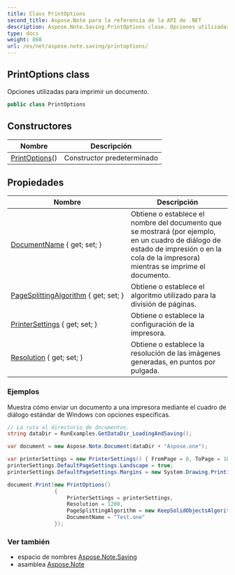 ```yaml
---
title: Class PrintOptions
second_title: Aspose.Note para la referencia de la API de .NET
description: Aspose.Note.Saving.PrintOptions clase. Opciones utilizadas para imprimir un documento.
type: docs
weight: 860
url: /es/net/aspose.note.saving/printoptions/
---
```

## PrintOptions class

Opciones utilizadas para imprimir un documento.

```csharp
public class PrintOptions
```

## Constructores

| Nombre | Descripción |
| --- | --- |
| [PrintOptions](printoptions/)() | Constructor predeterminado |

## Propiedades

| Nombre | Descripción |
| --- | --- |
| [DocumentName](../../aspose.note.saving/printoptions/documentname/) { get; set; } | Obtiene o establece el nombre del documento que se mostrará (por ejemplo, en un cuadro de diálogo de estado de impresión o en la cola de la impresora) mientras se imprime el documento. |
| [PageSplittingAlgorithm](../../aspose.note.saving/printoptions/pagesplittingalgorithm/) { get; set; } | Obtiene o establece el algoritmo utilizado para la división de páginas. |
| [PrinterSettings](../../aspose.note.saving/printoptions/printersettings/) { get; set; } | Obtiene o establece la configuración de la impresora. |
| [Resolution](../../aspose.note.saving/printoptions/resolution/) { get; set; } | Obtiene o establece la resolución de las imágenes generadas, en puntos por pulgada. |

### Ejemplos

Muestra cómo enviar un documento a una impresora mediante el cuadro de diálogo estándar de Windows con opciones específicas.

```csharp
// La ruta al directorio de documentos.
string dataDir = RunExamples.GetDataDir_LoadingAndSaving();

var document = new Aspose.Note.Document(dataDir + "Aspose.one");

var printerSettings = new PrinterSettings() { FromPage = 0, ToPage = 10 };
printerSettings.DefaultPageSettings.Landscape = true;
printerSettings.DefaultPageSettings.Margins = new System.Drawing.Printing.Margins(50, 50, 150, 50);

document.Print(new PrintOptions()
               {
                   PrinterSettings = printerSettings,
                   Resolution = 1200,
                   PageSplittingAlgorithm = new KeepSolidObjectsAlgorithm(),
                   DocumentName = "Test.one"
               });
```

### Ver también

* espacio de nombres [Aspose.Note.Saving](../../aspose.note.saving/)
* asamblea [Aspose.Note](../../)


